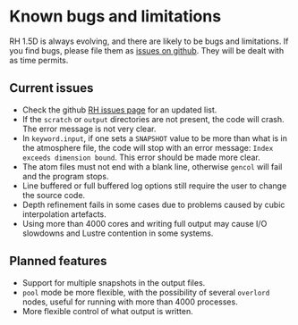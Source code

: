 # Known bugs and limitations

RH 1.5D is always evolving, and there are likely to be bugs and
limitations. If you find bugs, please file them as [issues on github](https://github.com/ITA-Solar/rh/issues). They will be dealt with as time permits.

## Current issues

-   Check the github [RH issues
    page](https://github.com/ITA-Solar/rh/issues) for an updated list.
-   If the `scratch` or `output` directories are not present, the code
    will crash. The error message is not very clear.
-   In `keyword.input`, if one sets a `SNAPSHOT` value to be more than
    what is in the atmosphere file, the code will stop with an error
    message: `Index exceeds dimension bound`. This error should be made
    more clear.
-   The atom files must not end with a blank line, otherwise `gencol`
    will fail and the program stops.
-   Line buffered or full buffered log options still require the user to
    change the source code.
-   Depth refinement fails in some cases due to problems caused by cubic
    interpolation artefacts.
-   Using more than 4000 cores and writing full output may cause I/O
    slowdowns and Lustre contention in some systems.

## Planned features

-   Support for multiple snapshots in the output files.
-   `pool` mode be more flexible, with the possibility of
    several `overlord` nodes, useful for running with more
    than 4000 processes.
-   More flexible control of what output is written.
